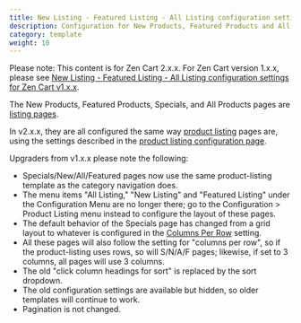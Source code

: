 ```yaml
---
title: New Listing - Featured Listing - All Listing configuration settings
description: Configuration for New Products, Featured Products and All Products pages 
category: template 
weight: 10
---
```


Please note: This content is for Zen Cart 2.x.x.  For Zen Cart version 1.x.x, please see [New Listing - Featured Listing - All Listing configuration settings for Zen Cart v1.x.x](/user/template/new_featured_all_listing_page_configuration_v1/).

The New Products, Featured Products, Specials, and All Products pages are [listing pages](/user/storefront_pages/listing_pages/).  

In v2.x.x, they are all configured the same way [product listing](/user/storefront_pages/product_listing/) pages are, using the settings described in the [product listing configuration page](/user/template/product_listing_page_configuration/). 

Upgraders from v1.x.x please note the following: 
- Specials/New/All/Featured pages now use the same product-listing template as the category navigation does.
- The menu items "All Listing," "New Listing" and "Featured Listing" under the Configuration Menu are no longer there; go to the Configuration &gt; Product Listing menu instead to configure the layout of these pages.
- The default behavior of the Specials page has changed from a grid layout to whatever is configured in the [Columns Per Row](/user/template/listing_columns/) setting.
- All these pages will also follow the setting for "columns per row", so if the product-listing uses rows, so will S/N/A/F pages; likewise, if set to 3 columns, all pages will use 3 columns. 
- The old "click column headings for sort" is replaced by the sort dropdown.
- The old configuration settings are available but hidden, so older templates will continue to work. 
- Pagination is not changed.

